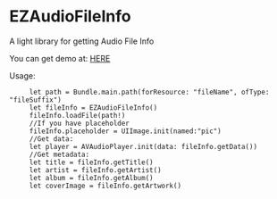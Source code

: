 # EZAudioFileInfo
A light library for getting Audio File Info

You can get demo at: [HERE](https://github.com/Dendim0n/SimpleMusicPlayer) 

Usage:

         let path = Bundle.main.path(forResource: "fileName", ofType: "fileSuffix")
         let fileInfo = EZAudioFileInfo()
         fileInfo.loadFile(path!)
         //If you have placeholder
         fileInfo.placeholder = UIImage.init(named:"pic")
         //Get data:
         let player = AVAudioPlayer.init(data: fileInfo.getData())
         //Get metadata:
         let title = fileInfo.getTitle()
         let artist = fileInfo.getArtist()
         let album = fileInfo.getAlbum()
         let coverImage = fileInfo.getArtwork()
